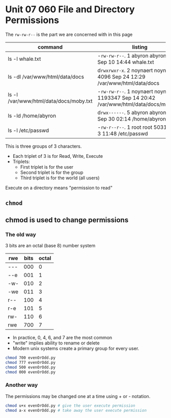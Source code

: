 # Unit 07 060 File and Directory Permissions

The  ```rw-rw-r--``` is the part we are concerned with in this page

command|listing
---|---
ls -l whale.txt|-```rw-rw-r--```. 1 abyron abyron 122 Sep 10 14:44 whale.txt
ls -dl /var/www/html/data/docs | d```rwxrwxr-x```. 2 noynaert noynaert 4096 Sep 24 12:29 /var/www/html/data/docs
ls -l /var/www/html/data/docs/moby.txt | -```rw-rw-r--```. 1 noynaert noynaert 1193347 Sep 14 20:42 /var/www/html/data/docs/moby.txt
ls -ld /home/abyron | d```rwx------```. 5 abyron abyron 4096 Sep 30 02:14 /home/abyron
ls -l /etc/passwd | -```rw-r--r--```. 1 root root 5031 Sep  3 11:48 /etc/passwd

This is three groups of 3 characters.

* Each triplet of 3 is for Read, Write, Execute
* Triplets:
  * First triplet is for the user
  * Second triplet is for the group
  * Third triplet is for the world (all users)

Execute on a directory means "permission to read"

## ```chmod```

## chmod is used to change permissions

### The old way

3 bits are an octal (base 8) number system

rwe|bits|octal
---|---|---
---|000|0
--e|001|1
-w-|010|2
-we|011|3
r--|100|4
r-e|101|5
rw-|110|6
rwe|700|7

* In practice, 0, 4, 6, and 7 are the most common
* "write" implies ability to rename or delete
* Modern unix systems create a primary group for every user.

```bash
chmod 700 evenOrOdd.py
chmod 777 evenOrOdd.py
chmod 500 evenOrOdd.py
chmod 000 evenOrOdd.py
```

### Another way

The permissions may be changed one at a time using + or - notation.

```bash
chmod u+x evenOrOdd.py # give the user execute permission
chmod a-x evenOrOdd.py # take away the user execute permission